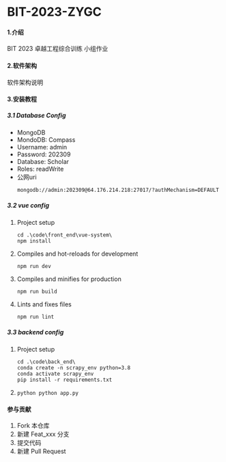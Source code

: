 # BIT-2023-ZYGC

#### 1.介绍
BIT 2023 卓越工程综合训练 小组作业

#### 2.软件架构
软件架构说明


#### 3.安装教程

##### 3.1 Database Config

- MongoDB
- MondoDB: Compass
- Username: admin
- Password: 202309
- Database: Scholar
- Roles: readWrite
- 公网uri
  ```
  mongodb://admin:202309@64.176.214.218:27017/?authMechanism=DEFAULT
  ```

##### 3.2 vue config

1.  Project setup
    ```
    cd .\code\front_end\vue-system\
    npm install
    ```

2.  Compiles and hot-reloads for development
    ```
    npm run dev
    ```
3.  Compiles and minifies for production
    ```
    npm run build
    ```
4.  Lints and fixes files
    ```
    npm run lint
    ```

##### 3.3 backend config

1.  Project setup
    ```
    cd .\code\back_end\
    conda create -n scrapy_env python=3.8
    conda activate scrapy_env
    pip install -r requirements.txt
    ```

2.  
    ```
    python python app.py
    ```

#### 参与贡献

1.  Fork 本仓库
2.  新建 Feat_xxx 分支
3.  提交代码
4.  新建 Pull Request


